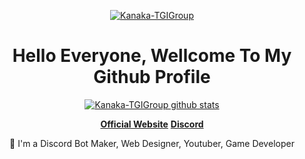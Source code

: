 <p align="center">
  <a href="https://aibwebsite.glitch.me"><img src="https://cdn.discordapp.com/attachments/767017258249617459/789889457746346024/20201219_231801.jpg" alt="Kanaka-TGIGroup"></a>
</p>
<h1 align="center">Hello Everyone, Wellcome To My Github Profile</h1>
<p align="center">
  <a href="https://github.com/Kanaka-TGIGroup"><img src="https://github-readme-stats.vercel.app/api?username=Kanaka-TGIGroup&hide_border=true&show_icons=true" alt="Kanaka-TGIGroup github stats"></a>
</p>
<p align="center">
  <strong><a href="https://aibwebsite.glitch.me">Official Website</a></strong>
  <strong><a href="https://discord.gg/FfdwwM6">Discord</a></strong>
</p>
<p align="center">🥰 I'm a Discord Bot Maker, Web Designer, Youtuber, Game Developer</p>
